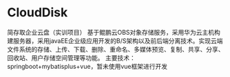 # CloudDisk
简存取企业云盘（实训项目）
   基于鲲鹏云OBS对象存储服务，采用华为云主机构建服务器，采用javaEE企业级应用开发的B/S架构以及前后端分离技术。实现云端文件系统的存储、上传、下载、删除、重命名、多媒体预览、复制、共享、分享、回收站、用户存储空间管理等功能。
   主要技术：springboot+mybatisplus+vue，暂未使用vue框架进行开发
